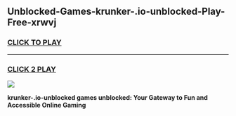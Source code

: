 
## Unblocked-Games-krunker-.io-unblocked-Play-Free-xrwvj
<h3>
<a href="https://premium76.site?title=krunker-.io-unblocked&ref=23A">CLICK TO PLAY</a></h3>
<hr>

<h3>
<a href="https://premium76.site?title=krunker-.io-unblocked&ref=23A">CLICK 2 PLAY</a>
  
</h3>

<a href="https://premium76.site?title=krunker-.io-unblocked&ref=23A"><img src="https://clearcache.store/games.png"></a>


**krunker-.io-unblocked games unblocked: Your Gateway to Fun and Accessible Online Gaming**
